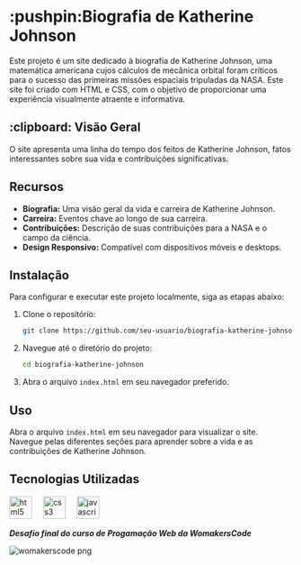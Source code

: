 <h1>:pushpin:Biografia de Katherine Johnson</h1>

Este projeto é um site dedicado à biografia de Katherine Johnson, uma matemática americana cujos cálculos de mecânica orbital foram críticos para o sucesso das primeiras missões espaciais tripuladas da NASA. Este site foi criado com HTML e CSS, com o objetivo de proporcionar uma experiência visualmente atraente e informativa.


<h2> :clipboard: Visão Geral</h2>

O site apresenta uma linha do tempo dos feitos de Katherine Johnson, fatos interessantes sobre sua vida e contribuições significativas.

## Recursos

- **Biografia:** Uma visão geral da vida e carreira de Katherine Johnson.
- **Carreira:** Eventos chave ao longo de sua  carreira.
- **Contribuições:** Descrição de suas contribuições para a NASA e o campo da ciência.
- **Design Responsivo:** Compatível com dispositivos móveis e desktops.

## Instalação

Para configurar e executar este projeto localmente, siga as etapas abaixo:

1. Clone o repositório:
    ```bash
    git clone https://github.com/seu-usuario/biografia-katherine-johnson.git
    ```

2. Navegue até o diretório do projeto:
    ```bash
    cd biografia-katherine-johnson
    ```

3. Abra o arquivo `index.html` em seu navegador preferido.

## Uso

Abra o arquivo `index.html` em seu navegador para visualizar o site. Navegue pelas diferentes seções para aprender sobre a vida e as contribuições de Katherine Johnson.

## Tecnologias Utilizadas

<div align="left">
  <img src="https://cdn.jsdelivr.net/gh/devicons/devicon/icons/html5/html5-original.svg" height="40" alt="html5 logo"  />
  <img width="12" />
  <img src="https://cdn.jsdelivr.net/gh/devicons/devicon/icons/css3/css3-original.svg" height="40" alt="css3 logo"  />
  <img width="12" />
  <img src="https://cdn.jsdelivr.net/gh/devicons/devicon/icons/javascript/javascript-original.svg" height="40" alt="javascript logo"  />
  <img width="12" />
</div>




***Desafio final do curso de Progamação Web da WomakersCode***

 ![womakerscode png](https://user-images.githubusercontent.com/120762309/236988835-4dbced79-34c8-4601-a9fe-59243a96241d.png)
